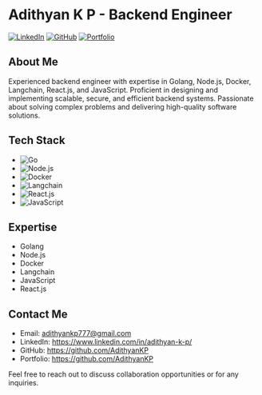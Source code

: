 # Adithyan K P - Backend Engineer

[![LinkedIn](https://img.shields.io/badge/-LinkedIn-0077B5?style=flat&logo=linkedin&logoColor=white)](https://www.linkedin.com/in/adithyan-k-p/)
[![GitHub](https://img.shields.io/badge/-GitHub-181717?style=flat&logo=github&logoColor=white)](https://github.com/AdithyanKP)
[![Portfolio](https://img.shields.io/badge/-Portfolio-000000?style=flat&logoColor=white)](https://adithyankp.netlify.app/)

## About Me

Experienced backend engineer with expertise in Golang, Node.js, Docker, Langchain, React.js, and JavaScript. Proficient in designing and implementing scalable, secure, and efficient backend systems. Passionate about solving complex problems and delivering high-quality software solutions.

## Tech Stack

- ![Go](https://img.shields.io/badge/-Go-00ADD8?style=flat&logo=go&logoColor=white)
- ![Node.js](https://img.shields.io/badge/-Node.js-43853D?style=flat&logo=node.js&logoColor=white)
- ![Docker](https://img.shields.io/badge/-Docker-2496ED?style=flat&logo=docker&logoColor=white)
- ![Langchain](https://img.shields.io/badge/-Langchain-121D33?style=flat&logoColor=white)
- ![React.js](https://img.shields.io/badge/-React.js-61DAFB?style=flat&logo=react&logoColor=white)
- ![JavaScript](https://img.shields.io/badge/-JavaScript-F7DF1E?style=flat&logo=javascript&logoColor=black)



## Expertise

- Golang
- Node.js
- Docker
- Langchain
- JavaScript
- React.js

## Contact Me

- Email: adithyankp777@gmail.com
- LinkedIn: https://www.linkedin.com/in/adithyan-k-p/
- GitHub: https://github.com/AdithyanKP
- Portfolio: https://github.com/AdithyanKP

Feel free to reach out to discuss collaboration opportunities or for any inquiries.

